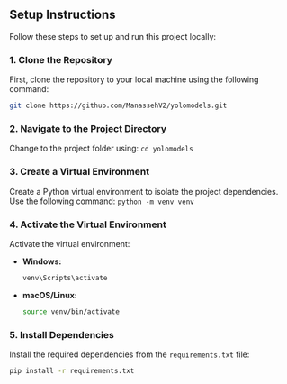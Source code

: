 ## Setup Instructions

Follow these steps to set up and run this project locally:

### 1. Clone the Repository

First, clone the repository to your local machine using the following command:

```bash
git clone https://github.com/ManassehV2/yolomodels.git
```

### 2. Navigate to the Project Directory

Change to the project folder using:
`cd yolomodels`

### 3. Create a Virtual Environment

Create a Python virtual environment to isolate the project dependencies. Use the following command:
`python -m venv venv`

### 4. Activate the Virtual Environment

Activate the virtual environment:

- **Windows:**

  ```bash
  venv\Scripts\activate
  ```

- **macOS/Linux:**

  ```bash
  source venv/bin/activate
  ```

### 5. Install Dependencies

Install the required dependencies from the `requirements.txt` file:

```bash
pip install -r requirements.txt
```
